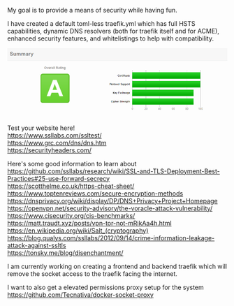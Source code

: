My goal is to provide a means of security while having fun.

I have created a default toml-less traefik.yml which has full HSTS capabilities, dynamic DNS resolvers (both for traefik itself and for ACME), enhanced security features, and whitelistings to help with compatibility.

<p align="center">
  <img src="https://github.com/Artiume/docker-swarm/blob/master/A-rating-cert.PNG" width="700"/>

Test your website here!
<br> https://www.ssllabs.com/ssltest/
<br> https://www.grc.com/dns/dns.htm
<br> https://securityheaders.com/

Here's some good information to learn about 
<br> https://github.com/ssllabs/research/wiki/SSL-and-TLS-Deployment-Best-Practices#25-use-forward-secrecy 
<br> https://scotthelme.co.uk/https-cheat-sheet/
<br> https://www.toptenreviews.com/secure-encryption-methods
<br> https://dnsprivacy.org/wiki/display/DP/DNS+Privacy+Project+Homepage
<br> https://openvpn.net/security-advisory/the-voracle-attack-vulnerability/
<br> https://www.cisecurity.org/cis-benchmarks/
<br> https://matt.traudt.xyz/posts/vpn-tor-not-mRikAa4h.html
<br> https://en.wikipedia.org/wiki/Salt_(cryptography)
<br> https://blog.qualys.com/ssllabs/2012/09/14/crime-information-leakage-attack-against-ssltls
<br> https://tonsky.me/blog/disenchantment/

I am currently working on creating a frontend and backend traefik which will remove the socket access to the traefik facing the internet.

I want to also get a elevated permissions proxy setup for the system https://github.com/Tecnativa/docker-socket-proxy 
